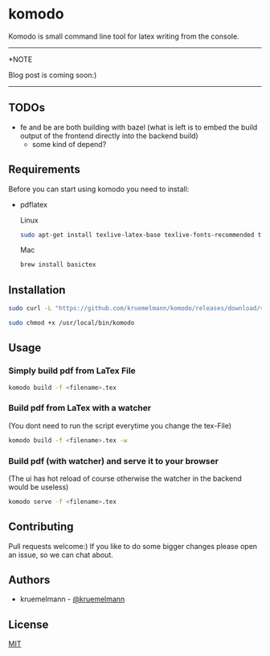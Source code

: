 # komodo

Komodo is small command line tool for latex writing from the console.

---
*NOTE

Blog post is coming soon:)

---
## TODOs
* fe and be are both building with bazel (what is left is to embed the build output of the frontend directly into the backend build)
    * some kind of depend?

## Requirements

Before you can start using komodo you need to install:
* pdflatex

    Linux
    ```bash
    sudo apt-get install texlive-latex-base texlive-fonts-recommended texlive-fonts-extra texlive-latex-extra
    ```
    Mac
    ```bash
    brew install basictex
    ```


## Installation

```bash
sudo curl -L "https://github.com/kruemelmann/komodo/releases/download/v0.1.13/komodo-$(uname -s)-$(uname -m)" -o /usr/local/bin/komodo
```

```bash
sudo chmod +x /usr/local/bin/komodo
```

## Usage

### Simply build pdf from LaTex File
```bash
komodo build -f <filename>.tex
```

### Build pdf from LaTex with a watcher
(You dont need to run the script everytime you change the tex-File)
```bash
komodo build -f <filename>.tex -w
```

### Build pdf (with watcher) and serve it to your browser
(The ui has hot reload of course otherwise the watcher in the backend would be useless)
```bash
komodo serve -f <filename>.tex
```


## Contributing

Pull requests welcome:)
If you like to do some bigger changes please open an issue, so we can chat about.

## Authors

* kruemelmann - [@kruemelmann](https://github.com/kruemelmann/)

## License
[MIT](https://choosealicense.com/licenses/mit/)

